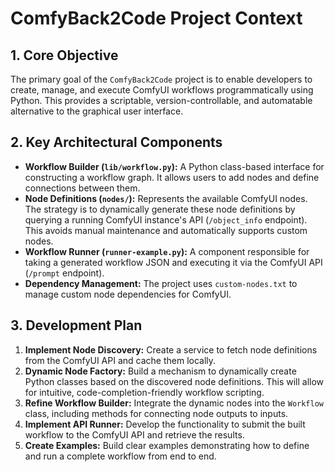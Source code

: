 # ComfyBack2Code Project Context

## 1. Core Objective

The primary goal of the `ComfyBack2Code` project is to enable developers to create, manage, and execute ComfyUI workflows programmatically using Python. This provides a scriptable, version-controllable, and automatable alternative to the graphical user interface.

## 2. Key Architectural Components

*   **Workflow Builder (`lib/workflow.py`):** A Python class-based interface for constructing a workflow graph. It allows users to add nodes and define connections between them.
*   **Node Definitions (`nodes/`):** Represents the available ComfyUI nodes. The strategy is to dynamically generate these node definitions by querying a running ComfyUI instance's API (`/object_info` endpoint). This avoids manual maintenance and automatically supports custom nodes.
*   **Workflow Runner (`runner-example.py`):** A component responsible for taking a generated workflow JSON and executing it via the ComfyUI API (`/prompt` endpoint).
*   **Dependency Management:** The project uses `custom-nodes.txt` to manage custom node dependencies for ComfyUI.

## 3. Development Plan

1.  **Implement Node Discovery:** Create a service to fetch node definitions from the ComfyUI API and cache them locally.
2.  **Dynamic Node Factory:** Build a mechanism to dynamically create Python classes based on the discovered node definitions. This will allow for intuitive, code-completion-friendly workflow scripting.
3.  **Refine Workflow Builder:** Integrate the dynamic nodes into the `Workflow` class, including methods for connecting node outputs to inputs.
4.  **Implement API Runner:** Develop the functionality to submit the built workflow to the ComfyUI API and retrieve the results.
5.  **Create Examples:** Build clear examples demonstrating how to define and run a complete workflow from end to end.
